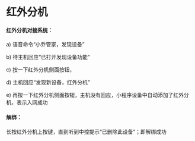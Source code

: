# 红外分机

#### 红外分机对接系统：

a) 语音命令“小乔管家，发现设备”

b) 待主机回应“已打开发现设备功能”

c) 按一下红外分机侧面按钮，

d) 主机回应“发现新设备，红外分机”

e) 再按一下红外分机侧面按钮，主机没有回应，小程序设备中自动添加了红外分机，表示入网成功



#### 解绑：

长按红外分机上按键，直到听到中控提示“已删除此设备”；即解绑成功
